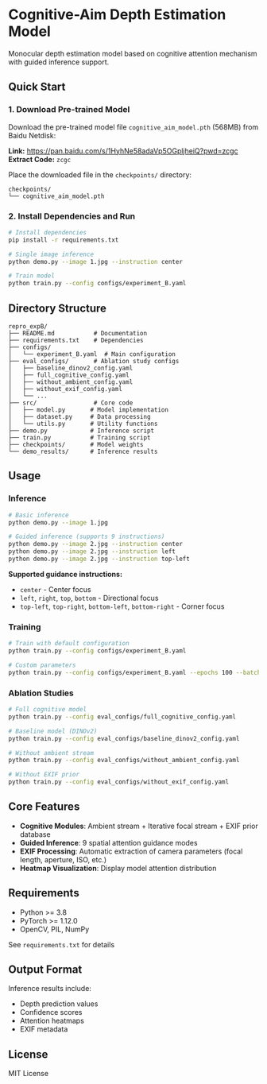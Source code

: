 # Cognitive-Aim Depth Estimation Model

Monocular depth estimation model based on cognitive attention mechanism with guided inference support.

## Quick Start

### 1. Download Pre-trained Model

Download the pre-trained model file `cognitive_aim_model.pth` (568MB) from Baidu Netdisk:

**Link:** https://pan.baidu.com/s/1HyhNe58adaVp5OGpljheiQ?pwd=zcgc  
**Extract Code:** `zcgc`

Place the downloaded file in the `checkpoints/` directory:
```
checkpoints/
└── cognitive_aim_model.pth
```

### 2. Install Dependencies and Run

```bash
# Install dependencies
pip install -r requirements.txt

# Single image inference
python demo.py --image 1.jpg --instruction center

# Train model
python train.py --config configs/experiment_B.yaml
```

## Directory Structure

```
repro_expB/
├── README.md           # Documentation
├── requirements.txt    # Dependencies
├── configs/
│   └── experiment_B.yaml  # Main configuration
├── eval_configs/       # Ablation study configs
│   ├── baseline_dinov2_config.yaml
│   ├── full_cognitive_config.yaml
│   ├── without_ambient_config.yaml
│   ├── without_exif_config.yaml
│   └── ...
├── src/                # Core code
│   ├── model.py       # Model implementation
│   ├── dataset.py     # Data processing
│   └── utils.py       # Utility functions
├── demo.py            # Inference script
├── train.py           # Training script
├── checkpoints/       # Model weights
└── demo_results/      # Inference results
```

## Usage

### Inference

```bash
# Basic inference
python demo.py --image 1.jpg

# Guided inference (supports 9 instructions)
python demo.py --image 2.jpg --instruction center
python demo.py --image 2.jpg --instruction left
python demo.py --image 2.jpg --instruction top-left
```

**Supported guidance instructions:**
- `center` - Center focus
- `left`, `right`, `top`, `bottom` - Directional focus
- `top-left`, `top-right`, `bottom-left`, `bottom-right` - Corner focus

### Training

```bash
# Train with default configuration
python train.py --config configs/experiment_B.yaml

# Custom parameters
python train.py --config configs/experiment_B.yaml --epochs 100 --batch-size 8
```

### Ablation Studies

```bash
# Full cognitive model
python train.py --config eval_configs/full_cognitive_config.yaml

# Baseline model (DINOv2)
python train.py --config eval_configs/baseline_dinov2_config.yaml

# Without ambient stream
python train.py --config eval_configs/without_ambient_config.yaml

# Without EXIF prior
python train.py --config eval_configs/without_exif_config.yaml
```

## Core Features

- **Cognitive Modules**: Ambient stream + Iterative focal stream + EXIF prior database
- **Guided Inference**: 9 spatial attention guidance modes
- **EXIF Processing**: Automatic extraction of camera parameters (focal length, aperture, ISO, etc.)
- **Heatmap Visualization**: Display model attention distribution

## Requirements

- Python >= 3.8
- PyTorch >= 1.12.0
- OpenCV, PIL, NumPy

See `requirements.txt` for details

## Output Format

Inference results include:
- Depth prediction values
- Confidence scores
- Attention heatmaps
- EXIF metadata

## License

MIT License